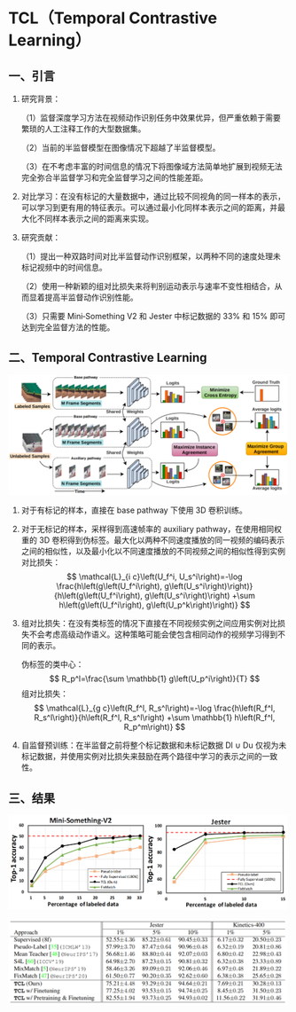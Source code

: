 # TCL（Temporal Contrastive Learning）

## 一、引言

1. 研究背景：

   （1）监督深度学习方法在视频动作识别任务中效果优异，但严重依赖于需要繁琐的人工注释工作的大型数据集。

   （2）当前的半监督模型在图像情况下超越了半监督模型。

   （3）在不考虑丰富的时间信息的情况下将图像域方法简单地扩展到视频无法完全弥合半监督学习和完全监督学习之间的性能差距。

2. 对比学习：在没有标记的大量数据中，通过比较不同视角的同一样本的表示，可以学习到更有用的特征表示。可以通过最小化同样本表示之间的距离，并最大化不同样本表示之间的距离来实现。

3. 研究贡献：

   （1）提出一种双路时间对比半监督动作识别框架，以两种不同的速度处理未标记视频中的时间信息。

   （2）使用一种新颖的组对比损失来将判别运动表示与速率不变性相结合，从而显着提高半监督动作识别性能。

   （3）只需要 Mini‑Something V2 和 Jester 中标记数据的 33% 和 15% 即可达到完全监督方法的性能。

## 二、Temporal Contrastive Learning

![155](images/155.png)

1. 对于有标记的样本，直接在 base pathway 下使用 3D 卷积训练。

2. 对于无标记的样本，采样得到高速帧率的 auxiliary pathway，在使用相同权重的 3D 卷积得到伪标签。最大化以两种不同速度播放的同一视频的编码表示之间的相似性，以及最小化以不同速度播放的不同视频之间的相似性得到实例对比损失：
   $$
   \mathcal{L}_{i c}\left(U_f^i, U_s^i\right)=-\log \frac{h\left(g\left(U_f^i\right), g\left(U_s^i\right)\right)}{h\left(g\left(U_f^i\right), g\left(U_s^i\right)\right)
   +\sum h\left(g\left(U_f^i\right), g\left(U_p^k\right)\right)}
   $$

3. 组对比损失：在没有类标签的情况下直接在不同视频实例之间应用实例对比损失不会考虑高级动作语义。这种策略可能会使包含相同动作的视频学习得到不同的表示。

   伪标签的类中心：
   $$
   R_p^l=\frac{\sum \mathbb{1} g\left(U_p^i\right)}{T}
   $$
   组对比损失：
   $$
   \mathcal{L}_{g c}\left(R_f^l, R_s^l\right)=-\log \frac{h\left(R_f^l, R_s^l\right)}{h\left(R_f^l, R_s^l\right)
   +\sum \mathbb{1} h\left(R_f^l, R_p^m\right)}
   $$

4. 自监督预训练：在半监督之前将整个标记数据和未标记数据 Dl ∪ Du 仅视为未标记数据，并使用实例对比损失来鼓励在两个路径中学习的表示之间的一致性。

## 三、结果

![157](images/157.png)

![156](images/156.png)